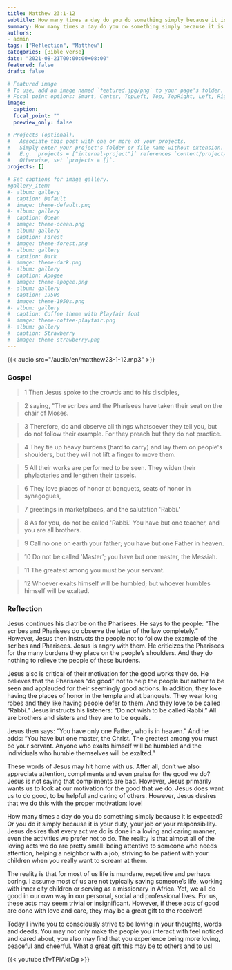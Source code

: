 ```yaml
---
title: Matthew 23:1-12
subtitle: How many times a day do you do something simply because it is expected? Or you do it simply because it is your duty, your job or your responsibility. Jesus desires that every act we do is done in a loving and caring manner, even the activities we prefer not to do.
summary: How many times a day do you do something simply because it is expected? Or you do it simply because it is your duty, your job or your responsibility. Jesus desires that every act we do is done in a loving and caring manner, even the activities we prefer not to do.
authors:
- admin
tags: ["Reflection", "Matthew"]
categories: [Bible verse]
date: "2021-08-21T00:00:00+08:00"
featured: false
draft: false

# Featured image
# To use, add an image named `featured.jpg/png` to your page's folder.
# Focal point options: Smart, Center, TopLeft, Top, TopRight, Left, Right, BottomLeft, Bottom, BottomRight
image:
  caption:
  focal_point: ""
  preview_only: false

# Projects (optional).
#   Associate this post with one or more of your projects.
#   Simply enter your project's folder or file name without extension.
#   E.g. `projects = ["internal-project"]` references `content/project/deep-learning/index.md`.
#   Otherwise, set `projects = []`.
projects: []

# Set captions for image gallery.
#gallery_item:
#- album: gallery
#  caption: Default
#  image: theme-default.png
#- album: gallery
#  caption: Ocean
#  image: theme-ocean.png
#- album: gallery
#  caption: Forest
#  image: theme-forest.png
#- album: gallery
#  caption: Dark
#  image: theme-dark.png
#- album: gallery
#  caption: Apogee
#  image: theme-apogee.png
#- album: gallery
#  caption: 1950s
#  image: theme-1950s.png
#- album: gallery
#  caption: Coffee theme with Playfair font
#  image: theme-coffee-playfair.png
#- album: gallery
#  caption: Strawberry
#  image: theme-strawberry.png
---
```


{{< audio src="/audio/en/matthew23-1-12.mp3" >}}

### Gospel
> 1 Then Jesus spoke to the crowds and to his disciples,

> 2 saying, "The scribes and the Pharisees have taken their seat on the chair of Moses.

> 3 Therefore, do and observe all things whatsoever they tell you, but do not follow their example. For they preach but they do not practice.

> 4 They tie up heavy burdens (hard to carry) and lay them on people's shoulders, but they will not lift a finger to move them.

> 5 All their works are performed to be seen. They widen their phylacteries and lengthen their tassels.

> 6 They love places of honor at banquets, seats of honor in synagogues,

> 7 greetings in marketplaces, and the salutation 'Rabbi.'

> 8 As for you, do not be called 'Rabbi.' You have but one teacher, and you are all brothers.

> 9 Call no one on earth your father; you have but one Father in heaven.

> 10 Do not be called 'Master'; you have but one master, the Messiah.

> 11 The greatest among you must be your servant.

> 12 Whoever exalts himself will be humbled; but whoever humbles himself will be exalted.

### Reflection
Jesus continues his diatribe on the Pharisees. He says to the people: “The scribes and Pharisees do observe the letter of the law completely.” However, Jesus then instructs the people not to follow the example of the scribes and Pharisees. Jesus is angry with them. He criticizes the Pharisees for the many burdens they place on the people’s shoulders. And they do nothing to relieve the people of these burdens.

Jesus also is critical of their motivation for the good works they do. He believes that the Pharisees “do good” not to help the people but rather to be seen and applauded for their seemingly good actions. In addition, they love having the places of honor in the temple and at banquets. They wear long robes and they like having people defer to them. And they love to be called “Rabbi.” Jesus instructs his listeners: “Do not wish to be called Rabbi.” All are brothers and sisters and they are to be equals.

Jesus then says: “You have only one Father, who is in heaven.” And he adds: “You have but one master, the Christ. The greatest among you must be your servant. Anyone who exalts himself will be humbled and the individuals who humble themselves will be exalted.”

These words of Jesus may hit home with us. After all, don’t we also appreciate attention, compliments and even praise for the good we do? Jesus is not saying that compliments are bad. However, Jesus primarily wants us to look at our motivation for the good that we do. Jesus does want us to do good, to be helpful and caring of others. However, Jesus desires that we do this with the proper motivation: love!

How many times a day do you do something simply because it is expected? Or you do it simply because it is your duty, your job or your responsibility. Jesus desires that every act we do is done in a loving and caring manner, even the activities we prefer not to do. The reality is that almost all of the loving acts we do are pretty small: being attentive to someone who needs attention, helping a neighbor with a job, striving to be patient with your children when you really want to scream at them.

The reality is that for most of us life is mundane, repetitive and perhaps boring. I assume most of us are not typically saving someone’s life, working with inner city children or serving as a missionary in Africa. Yet, we all do good in our own way in our personal, social and professional lives. For us, these acts may seem trivial or insignificant. However, if these acts of good are done with love and care, they may be a great gift to the receiver!

Today I invite you to consciously strive to be loving in your thoughts, words and deeds. You may not only make the people you interact with feel noticed and cared about, you also may find that you experience being more loving, peaceful and cheerful. What a great gift this may be to others and to us!

{{< youtube tTvTPIAkrDg >}}
